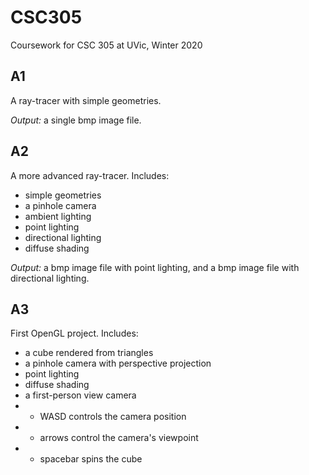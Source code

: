 # CSC305
Coursework for CSC 305 at UVic, Winter 2020

## A1
A ray-tracer with simple geometries.

*Output:* a single bmp image file.

## A2
A more advanced ray-tracer. Includes:
- simple geometries
- a pinhole camera
- ambient lighting
- point lighting
- directional lighting
- diffuse shading

*Output:* a bmp image file with point lighting, and a bmp image file with directional lighting.

## A3
First OpenGL project. Includes:
- a cube rendered from triangles
- a pinhole camera with perspective projection
- point lighting
- diffuse shading
- a first-person view camera
- - WASD controls the camera position
- - arrows control the camera's viewpoint
- - spacebar spins the cube

